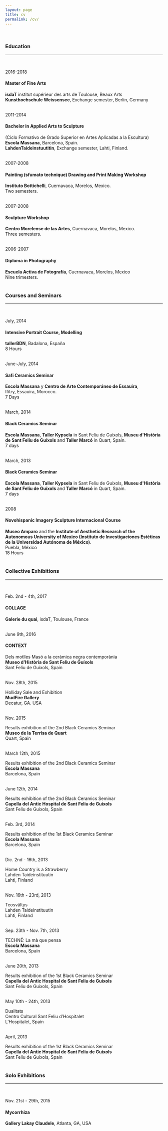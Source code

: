 ```yaml
---
layout: page
title: cv
permalink: /cv/
---
```

<br/>
<h3>Education</h3>
<hr/>
<br/>
<div id="textbox">
  <p class="alignright">2016-2018</p>
</div>
<h4>Master of Fine Arts </h4>
<b>isdaT</b> institut supérieur des arts de Toulouse, Beaux Arts<br/>
<b>Kunsthochschule Weissensee</b>, Exchange semester, Berlin, Germany <br/>
<br/>
<div id="textbox">
  <p class="alignright">2011-2014</p>
</div>
<h4>Bachelor in Applied Arts to Sculpture</h4>
(Ciclo Formativo de Grado Superior en Artes Aplicadas a la Escultura)<br/>
<b>Escola Massana</b>, Barcelona, Spain.<br/>
<b>LahdenTaideinstuutitin</b>, Exchange semester, Lahti, Finland.<br/>
<br/>
<div id="textbox">
  <p class="alignright">2007-2008</p>
</div>
<h4>Painting (sfumato technique) Drawing and Print Making Workshop</h4>
<b>Instituto Bottichelli</b>, Cuernavaca, Morelos, Mexico.<br/>
Two semesters.<br/>
<br/>
<div id="textbox">
  <p class="alignright">2007-2008</p>
</div>
<h4>Sculpture Workshop</h4>
<b>Centro Morelense de las Artes</b>, Cuernavaca, Morelos, Mexico. <br/>
Three semesters.<br/>
<br/>
<div id="textbox">
  <p class="alignright">2006-2007</p>
</div>
<h4>Diploma in Photography</h4>
<b>Escuela Activa de Fotografía</b>, Cuernavaca, Morelos, Mexico <br/>
Nine trimesters.<br/>
<br/>
<h3>Courses and Seminars</h3>
<hr/>
<br/>
<div id="textbox">
  <p class="alignright">July, 2014</p>
</div>
<h4>Intensive Portrait Course, Modelling</h4>
<b>tallerBDN</b>, Badalona, España<br/>
8 Hours<br/>
<br/>
<div id="textbox">
  <p class="alignright">June-July, 2014</p>
</div>
<h4>Safi  Ceramics Seminar</h4>
<b>Escola Massana</b> y <b>Centro de Arte Contemporáneo de Essauira</b>, <br/>
Ifitry, Essauira, Morocco.<br/>
7 Days<br/>
<br/>
<div id="textbox">
  <p class="alignright">March, 2014</p>
</div>
<h4>Black Ceramics Seminar</h4>
<b>Escola Massana</b>, <b>Taller Kypsela</b> in Sant Feliu de Guíxols, <b>Museu d'Història de Sant Feliu de Guíxols</b> and <b>Taller Marcó</b> in Quart, Spain.<br/>
7 days<br/>
<br/>
<div id="textbox">
  <p class="alignright">March, 2013</p>
</div>
<h4>Black Ceramics Seminar</h4>
<b>Escola Massana</b>, <b>Taller Kypsela</b> in Sant Feliu de Guíxols, <b>Museu d'Història de Sant Feliu de Guíxols</b> and <b>Taller Marcó</b> in Quart, Spain.<br/>
7 days<br/>
<br/>
<div id="textbox">
  <p class="alignright">2008</p>
</div>
<h4>Novohispanic Imagery Sculpture Internacional Course</h4>
<b>Museo Amparo</b> and the <b>Institute of Aesthetic Research of the Autonomous University of Mexico (Instituto de Investigaciones Estéticas de la Universidad Autónoma de México)</b>.<br/>
Puebla, México<br/>
18 Hours<br/>
<br/>

<h3>Collective Exhibitions</h3>
<hr/>
<br/>
<div id="textbox">
  <p class="alignright">Feb. 2nd - 4th, 2017</p>
</div>
<h4>COLLAGE</h4>
<b>Galerie du quai</b>, isdaT, Toulouse, France<br/>
<br/>
<div id="textbox">
  <p class="alignright">June 9th, 2016</p>
</div>
<h4>CONTEXT</h4> 
Dels motlles Masó a la ceràmica negra contemporània<br/>
<b>Museo d’Història de Sant Feliu de Guíxols</b><br/>
Sant Feliu de Guíxols, Spain<br/>
<br/>
<div id="textbox">
  <p class="alignright">Nov. 28th, 2015</p>
</div>
Holliday Sale and Exhibition<br/>
<b>MudFire Gallery</b><br/>
Decatur, GA. USA<br/>
<br/>
<div id="textbox">
  <p class="alignright">Nov. 2015</p>
</div>
Results exhibition of the 2nd Black Ceramics Seminar<br/>
<b>Museo de la Terrisa de Quart</b><br/>
Quart, Spain<br/>
<br/>
<div id="textbox">
  <p class="alignright">March 12th, 2015</p>
</div>
Results exhibition of the 2nd Black Ceramics Seminar<br/>
<b>Escola Massana</b><br/>
Barcelona, Spain<br/>
<br/>
<div id="textbox">
  <p class="alignright">June 12th, 2014</p>
</div>
Results exhibition of the 2nd Black Ceramics Seminar<br/>
<b>Capella del Antic Hospital de Sant Feliu de Guíxols</b><br/>
 Sant Feliu de Guíxols, Spain<br/>
<br/>
<div id="textbox">
  <p class="alignright">Feb. 3rd, 2014</p>
</div>
Results exhibition of the 1st Black Ceramics Seminar<br/>
<b>Escola Massana</b><br/>
Barcelona, Spain<br/>
<br/>
<div id="textbox">
  <p class="alignright">Dic. 2nd - 16th, 2013</p>
</div>
Home Country is a Strawberry<br/>
Lahden Taideinstituutin<br/>
Lahti, Finland<br/>
<br/>
<div id="textbox">
  <p class="alignright">Nov. 16th - 23rd, 2013</p>
</div>
Teosvältys<br/>
Lahden Taideinstituutin<br/>
Lahti, Finland<br/>
<br/>
<div id="textbox">
  <p class="alignright">Sep. 23th - Nov. 7th, 2013</p>
</div>
TECHNÉ: La mà que pensa<br/>
<b>Escola Massana</b><br/>
Barcelona, Spain<br/>
<br/>
<div id="textbox">
  <p class="alignright">June 20th, 2013</p>
</div>
Results exhibition of the 1st Black Ceramics Seminar<br/>
<b>Capella del Antic Hospital de Sant Feliu de Guíxols</b><br/>
 Sant Feliu de Guíxols, Spain<br/>
<br/>
<div id="textbox">
  <p class="alignright">May 10th - 24th, 2013</p>
</div>
Dualitats<br/>
Centro Cultural Sant Feliu d’Hospitalet<br/>
L’Hospitalet, Spain<br/>
<br/>
<div id="textbox">
  <p class="alignright">April, 2013</p>
</div>
Results exhibition of the 1st Black Ceramics Seminar<br/>
<b>Capella del Antic Hospital de Sant Feliu de Guíxols</b><br/>
 Sant Feliu de Guíxols, Spain<br/>
<br/>

<h3>Solo Exhibitions</h3>
<hr/>
<br/>
<div id="textbox">
  <p class="alignright">Nov. 21st - 29th, 2015</p>
</div>
<h4>Mycorrhiza</h4>
<b>Gallery Lakay Claudele</b>, Atlanta, GA, USA
